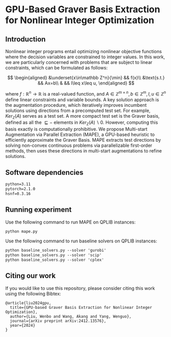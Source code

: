 # GPU-Based Graver Basis Extraction for Nonlinear Integer Optimization

## Introduction

Nonlinear integer programs entail optimizing nonlinear objective functions where the decision variables are constrained to integer values.  In this work, we are particularly concerned with problems that are subject to linear constraints, which can be formulated as follows:

$$
\begin{aligned}
&\underset{x\in\mathbb Z^n}{\min} && f(x)\\
    &\text{s.t.} && Ax=b\\
    & && l\leq x\leq u,
\end{aligned}
$$

where $f:\mathbb R^n\rightarrow\mathbb R$ is a real-valued function, and $A\in\mathbb Z^{m  \times n}, b\in\mathbb Z^m, l, u\in\mathbb{Z}^n$ define linear constraints and variable bounds. A key solution approach is the augmentation procedure, which iteratively improves incumbent solutions using directions from a precomputed test set. For example, $Ker_\mathbb Z(A)$ serves as a test set. A more compact test set is the Graver basis, defined as all the $\sqsubseteq-$ elements in $Ker_\mathbb Z(A)\backslash {0}$.  However, computing this basis exactly is computationally prohibitive. We propose Multi-start Augmentation via Parallel Extraction (MAPE), a GPU-based heuristic to efficiently approximate the Graver Basis. MAPE extracts test directions by solving non-convex continuous problems via parallelizable first-order methods, then uses these directions in multi-start augmentations to refine solutions. 

## Software dependencies

```markdown
python=3.11
pytorch=2.1.0 
hsnf=0.3.16
```

## Running experiment

Use the following command to run MAPE on QPLIB instances:

```markdown
python mape.py
```

Use the following command to run baseline solvers on QPLIB instances:

```markdown
python baseline_solvers.py --solver 'gurobi'
python baseline_solvers.py --solver 'scip'
python baseline_solvers.py --solver 'cplex'
```

## Citing our work
If you would like to use this repository, please consider citing this work using the following Bibtex:
```text
@article{liu2024gpu,
  title={GPU-based Graver Basis Extraction for Nonlinear Integer Optimization},
  author={Liu, Wenbo and Wang, Akang and Yang, Wenguo},
  journal={arXiv preprint arXiv:2412.13576},
  year={2024}
}
```

